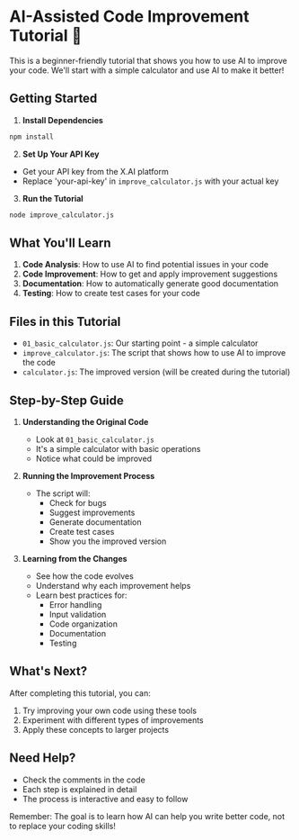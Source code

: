# AI-Assisted Code Improvement Tutorial 🚀

This is a beginner-friendly tutorial that shows you how to use AI to improve your code. We'll start with a simple calculator and use AI to make it better!

## Getting Started

1. **Install Dependencies**
```bash
npm install
```

2. **Set Up Your API Key**
- Get your API key from the X.AI platform
- Replace 'your-api-key' in `improve_calculator.js` with your actual key

3. **Run the Tutorial**
```bash
node improve_calculator.js
```

## What You'll Learn

1. **Code Analysis**: How to use AI to find potential issues in your code
2. **Code Improvement**: How to get and apply improvement suggestions
3. **Documentation**: How to automatically generate good documentation
4. **Testing**: How to create test cases for your code

## Files in this Tutorial

- `01_basic_calculator.js`: Our starting point - a simple calculator
- `improve_calculator.js`: The script that shows how to use AI to improve the code
- `calculator.js`: The improved version (will be created during the tutorial)

## Step-by-Step Guide

1. **Understanding the Original Code**
   - Look at `01_basic_calculator.js`
   - It's a simple calculator with basic operations
   - Notice what could be improved

2. **Running the Improvement Process**
   - The script will:
     - Check for bugs
     - Suggest improvements
     - Generate documentation
     - Create test cases
     - Show you the improved version

3. **Learning from the Changes**
   - See how the code evolves
   - Understand why each improvement helps
   - Learn best practices for:
     - Error handling
     - Input validation
     - Code organization
     - Documentation
     - Testing

## What's Next?

After completing this tutorial, you can:
1. Try improving your own code using these tools
2. Experiment with different types of improvements
3. Apply these concepts to larger projects

## Need Help?

- Check the comments in the code
- Each step is explained in detail
- The process is interactive and easy to follow

Remember: The goal is to learn how AI can help you write better code, not to replace your coding skills!
